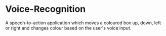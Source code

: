 # Voice-Recognition
A speech-to-action application which moves a coloured box up, down, left or right and changes colour based on the user's voice input.
